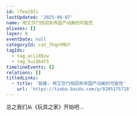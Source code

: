 ```yaml
---
id: lfea192i
lastUpdated: '2025-06-07'
name: 用艾莎门找回失传国产动画的可能性
aliases: []
layer: 8
eventDate: null
categoryId: cat_7hqnYMGY
tagIds:
  - tag_aci1X8zw
  - tag_5uiQ64t5
timelineEvents: []
relations: []
titledLinks:
  - title: '链接: 用艾莎门找回失传国产动画的可能性'
    url: 'https://tieba.baidu.com/p/9205175718'
---
```

总之我们从《玩具之家》开始吧…
